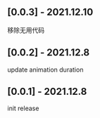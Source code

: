 ## [0.0.3] - 2021.12.10
移除无用代码
## [0.0.2] - 2021.12.8
update animation duration
## [0.0.1] - 2021.12.8
init release

